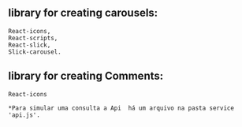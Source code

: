 ##  library for creating carousels:
    React-icons,
    React-scripts,
    React-slick,
    Slick-carousel.

## library for creating Comments:
    React-icons   

    *Para simular uma consulta a Api  há um arquivo na pasta service 'api.js'.

